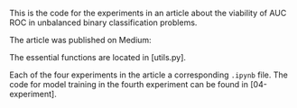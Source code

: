 This is the code for the experiments in an article about the viability of AUC ROC in unbalanced binary classification problems.

The article was published on Medium: 

The essential functions are located in [utils.py].

Each of the four experiments in the article a corresponding `.ipynb` file. The code for model training in the fourth experiment can be found in [04-experiment].
